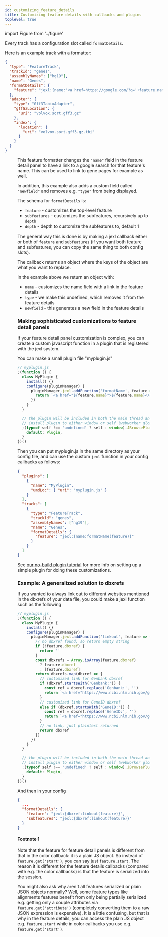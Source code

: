 ```yaml
---
id: customizing_feature_details
title: Customizing feature details with callbacks and plugins
toplevel: true
---
```


import Figure from '../figure'

Every track has a configuration slot called `formatDetails`.

Here is an example track with a formatter:

```json
{
  "type": "FeatureTrack",
  "trackId": "genes",
  "assemblyNames": ["hg19"],
  "name": "Genes",
  "formatDetails": {
    "feature": "jexl:{name:'<a href=https://google.com/?q='+feature.name+'>'+feature.name+'</a>',newfield:'Custom contents here: '+feature.name,type:undefined }"
  },
  "adapter": {
    "type": "Gff3TabixAdapter",
    "gffGzLocation": {
      "uri": "volvox.sort.gff3.gz"
    },
    "index": {
      "location": {
        "uri": "volvox.sort.gff3.gz.tbi"
      }
    }
  }
}
```

<Figure src="/img/customized_feature_details.png" caption="Example screenshot showing customized feature detail panel with links"/>

This feature formatter changes the `"name"` field in the feature detail panel to
have a link to a google search for that feature's name. This can be used to link
to gene pages for example as well.

In addition, this example also adds a custom field called `"newfield"` and
removes e.g. `"type"` from being displayed.

The schema for `formatDetails` is:

- `feature` - customizes the top-level feature
- `subfeatures` - customizes the subfeatures, recursively up to `depth`
- `depth` - depth to customize the subfeatures to, default 1

The general way this is done is by making a jexl callback either or both of
`feature` and `subfeatures` (if you want both feature and subfeatures, you can
copy the same thing to both config slots).

The callback returns an object where the keys of the object are what you want to
replace.

In the example above we return an object with:

- `name` - customizes the name field with a link in the feature details
- `type` - we make this undefined, which removes it from the feature details
- `newfield` - this generates a new field in the feature details

### Making sophisticated customizations to feature detail panels

If your feature detail panel customization is complex, you can create a custom
javascript function in a plugin that is registered with the jexl system.

You can make a small plugin file "myplugin.js"

```js
// myplugin.js
;(function () {
  class MyPlugin {
    install() {}
    configure(pluginManager) {
      pluginManager.jexl.addFunction('formatName', feature => {
        return `<a href="${feature.name}">${feature.name}</a>`
      })
    }
  }

  // the plugin will be included in both the main thread and web worker, so
  // install plugin to either window or self (webworker global scope)
  ;(typeof self !== 'undefined' ? self : window).JBrowsePluginMyPlugin = {
    default: Plugin,
  }
})()
```

Then you can put myplugin.js in the same directory as your config file, and can
use the custom `jexl` function in your config callbacks as follows:

```json
{
  "plugins": [
    {
      "name": "MyPlugin",
      "umdLoc": { "uri": "myplugin.js" }
    }
  ],
  "tracks": [
    {
      "type": "FeatureTrack",
      "trackId": "genes",
      "assemblyNames": ["hg19"],
      "name": "Genes",
      "formatDetails": {
        "feature": "jexl:{name:formatName(feature)}"
      }
    }
  ]
}
```

See [our no-build plugin tutorial](/docs/tutorials/no_build_plugin_tutorial/)
for more info on setting up a simple plugin for doing these customizations.

### Example: A generalized solution to dbxrefs

If you wanted to always link out to different websites mentioned in the dbxrefs
of your data file, you could make a jexl function such as the following

```js
// myplugin.js
;(function () {
  class MyPlugin {
    install() {}
    configure(pluginManager) {
      pluginManager.jexl.addFunction('linkout', feature => {
        // no dbxref found, so return empty string
        if (!feature.dbxref) {
          return ''
        }
        const dbxrefs = Array.isArray(feature.dbxref)
          ? feature.dbxref
          : [feature.dbxref]
        return dbxrefs.map(dbxref => {
          // customized link for Genbank dbxref
          if (dbxref.startsWith('Genbank:')) {
            const ref = dbxref.replace('Genbank:', '')
            return `<a href="https://www.ncbi.nlm.nih.gov/gene/?term=${ref}">${dbxref}</a>`
          }
          // customized link for GeneID dbxref
          else if (dbxref.startsWith('GeneID:')) {
            const ref = dbxref.replace('GeneID:', '')
            return `<a href="https://www.ncbi.nlm.nih.gov/gene/?term=${ref}">${dbxref}</a>`
          }
          // no link, just plaintext returned
          return dbxref
        })
      })
    }
  }

  // the plugin will be included in both the main thread and web worker, so
  // install plugin to either window or self (webworker global scope)
  ;(typeof self !== 'undefined' ? self : window).JBrowsePluginMyPlugin = {
    default: Plugin,
  }
})()
```

And then in your config

```json
{
  ...
  "formatDetails": {
    "feature": "jexl:{dbxref:linkout(feature)}",
    "subfeatures": "jexl:{dbxref:linkout(feature)}"
  }
}
```

#### Footnote 1

Note that the feature for feature detail panels is different from that in the
color callback: it is a plain JS object. So instead of `feature.get('start')`,
you can say just `feature.start`. The reason it is different for the feature
details callbacks (compared with e.g. the color callbacks) is that the feature
is serialized into the session.

You might also ask why aren't all features serialized or plain JSON objects
normally? Well, some feature types like alignments features benefit from only
being partially serialized e.g. getting only a couple attributes via
`feature.get('attribute')` (completely converting them to a raw JSON expression
is expensive). It is a little confusing, but that is why in the feature details,
you can access the plain JS object e.g. `feature.start` while in color callbacks
you use e.g. `feature.get('start')`.
